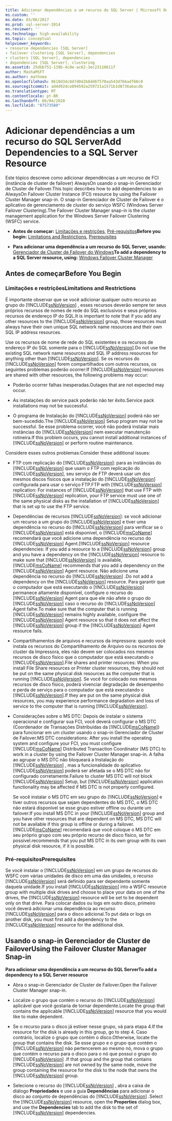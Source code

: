 ```yaml
---
title: Adicionar dependências a um recurso do SQL Server | Microsoft Docs
ms.custom: ''
ms.date: 03/06/2017
ms.prod: sql-server-2014
ms.reviewer: ''
ms.technology: high-availability
ms.topic: conceptual
helpviewer_keywords:
- resource dependencies [SQL Server]
- failover clustering [SQL Server], dependencies
- clusters [SQL Server], dependencies
- dependencies [SQL Server], clustering
ms.assetid: 25dbb751-139b-4c8e-ac62-3ec23110611f
author: MashaMSFT
ms.author: mathoma
ms.openlocfilehash: 8610d3dc847d0d2b8dd6f570aa543d766adf68c0
ms.sourcegitcommit: ad4d92dce894592a259721a1571b1d8736abacdb
ms.translationtype: MT
ms.contentlocale: pt-BR
ms.lasthandoff: 08/04/2020
ms.locfileid: "87573580"
---
```

# <a name="add-dependencies-to-a-sql-server-resource"></a><span data-ttu-id="55bf7-102">Adicionar dependências a um recurso do SQL Server</span><span class="sxs-lookup"><span data-stu-id="55bf7-102">Add Dependencies to a SQL Server Resource</span></span>
  <span data-ttu-id="55bf7-103">Este tópico descreve como adicionar dependências a um recurso de FCI (instância de cluster de failover) AlwaysOn usando o snap-in Gerenciador de Cluster de Failover.</span><span class="sxs-lookup"><span data-stu-id="55bf7-103">This topic describes how to add dependencies to an AlwaysOn Failover Cluster Instance (FCI) resource by using the Failover Cluster Manager snap-in.</span></span> <span data-ttu-id="55bf7-104">O snap-in Gerenciador de Cluster de Failover é o aplicativo de gerenciamento de cluster do serviço WSFC (Windows Server Failover Clustering).</span><span class="sxs-lookup"><span data-stu-id="55bf7-104">The Failover Cluster Manager snap-in is the cluster management application for the Windows Server Failover Clustering (WSFC) service.</span></span>  
  
-   <span data-ttu-id="55bf7-105">**Antes de começar:**  [Limitações e restrições](#Restrictions), [Pré-requisitos](#Prerequisites)</span><span class="sxs-lookup"><span data-stu-id="55bf7-105">**Before you begin:**  [Limitations and Restrictions](#Restrictions), [Prerequisites](#Prerequisites)</span></span>  
  
-   <span data-ttu-id="55bf7-106">**Para adicionar uma dependência a um recurso do SQL Server, usando:** [Gerenciador de Cluster de Failover do Windows](#WinClusManager)</span><span class="sxs-lookup"><span data-stu-id="55bf7-106">**To add a dependency to a SQL Server resource, using:** [Windows Failover Cluster Manager](#WinClusManager)</span></span>  
  
##  <a name="before-you-begin"></a><a name="BeforeYouBegin"></a> <span data-ttu-id="55bf7-107">Antes de começar</span><span class="sxs-lookup"><span data-stu-id="55bf7-107">Before You Begin</span></span>  
  
###  <a name="limitations-and-restrictions"></a><a name="Restrictions"></a> <span data-ttu-id="55bf7-108">Limitações e restrições</span><span class="sxs-lookup"><span data-stu-id="55bf7-108">Limitations and Restrictions</span></span>  
 <span data-ttu-id="55bf7-109">É importante observar que se você adicionar qualquer outro recurso ao grupo do [!INCLUDE[ssNoVersion](../../../includes/ssnoversion-md.md)] , esses recursos deverão sempre ter seus próprios recursos de nomes de rede do SQL exclusivos e seus próprios recursos de endereço IP do SQL.</span><span class="sxs-lookup"><span data-stu-id="55bf7-109">It is important to note that if you add any other resources to the [!INCLUDE[ssNoVersion](../../../includes/ssnoversion-md.md)] group, those resources must always have their own unique SQL network name resources and their own SQL IP address resources.</span></span>  
  
 <span data-ttu-id="55bf7-110">Use os recursos de nome de rede do SQL existentes e os recursos de endereço IP do SQL somente para o [!INCLUDE[ssNoVersion](../../../includes/ssnoversion-md.md)].</span><span class="sxs-lookup"><span data-stu-id="55bf7-110">Do not use the existing SQL network name resources and SQL IP address resources for anything other than [!INCLUDE[ssNoVersion](../../../includes/ssnoversion-md.md)].</span></span> <span data-ttu-id="55bf7-111">Se os recursos do [!INCLUDE[ssNoVersion](../../../includes/ssnoversion-md.md)] forem compartilhados com outros recursos, os seguintes problemas poderão ocorrer:</span><span class="sxs-lookup"><span data-stu-id="55bf7-111">If [!INCLUDE[ssNoVersion](../../../includes/ssnoversion-md.md)] resources are shared with other resources, the following problems may occur:</span></span>  
  
-   <span data-ttu-id="55bf7-112">Poderão ocorrer falhas inesperadas.</span><span class="sxs-lookup"><span data-stu-id="55bf7-112">Outages that are not expected may occur.</span></span>  
  
-   <span data-ttu-id="55bf7-113">As instalações do service pack poderão não ter êxito.</span><span class="sxs-lookup"><span data-stu-id="55bf7-113">Service pack installations may not be successful.</span></span>  
  
-   <span data-ttu-id="55bf7-114">O programa de Instalação do [!INCLUDE[ssNoVersion](../../../includes/ssnoversion-md.md)] poderá não ser bem-sucedido.</span><span class="sxs-lookup"><span data-stu-id="55bf7-114">The [!INCLUDE[ssNoVersion](../../../includes/ssnoversion-md.md)] Setup program may not be successful.</span></span> <span data-ttu-id="55bf7-115">Se esse problema ocorrer, você não poderá instalar mais instâncias do [!INCLUDE[ssNoVersion](../../../includes/ssnoversion-md.md)] nem executar manutenção rotineira.</span><span class="sxs-lookup"><span data-stu-id="55bf7-115">If this problem occurs, you cannot install additional instances of [!INCLUDE[ssNoVersion](../../../includes/ssnoversion-md.md)] or perform routine maintenance.</span></span>  
  
 <span data-ttu-id="55bf7-116">Considere esses outros problemas:</span><span class="sxs-lookup"><span data-stu-id="55bf7-116">Consider these additional issues:</span></span>  
  
-   <span data-ttu-id="55bf7-117">FTP com replicação do [!INCLUDE[ssNoVersion](../../../includes/ssnoversion-md.md)]: para as instâncias do [!INCLUDE[ssNoVersion](../../../includes/ssnoversion-md.md)] que usam o FTP com replicação do [!INCLUDE[ssNoVersion](../../../includes/ssnoversion-md.md)], seu serviço de FTP deverá usar um dos mesmos discos físicos que a instalação do [!INCLUDE[ssNoVersion](../../../includes/ssnoversion-md.md)] configurada para usar o serviço FTP.</span><span class="sxs-lookup"><span data-stu-id="55bf7-117">FTP with [!INCLUDE[ssNoVersion](../../../includes/ssnoversion-md.md)] replication: For instances of [!INCLUDE[ssNoVersion](../../../includes/ssnoversion-md.md)] that use FTP with [!INCLUDE[ssNoVersion](../../../includes/ssnoversion-md.md)] replication, your FTP service must use one of the same physical disks as the installation of [!INCLUDE[ssNoVersion](../../../includes/ssnoversion-md.md)] that is set up to use the FTP service.</span></span>  
  
-   <span data-ttu-id="55bf7-118">Dependências de recursos [!INCLUDE[ssNoVersion](../../../includes/ssnoversion-md.md)]: se você adicionar um recurso a um grupo do [!INCLUDE[ssNoVersion](../../../includes/ssnoversion-md.md)] e tiver uma dependência no recurso do [!INCLUDE[ssNoVersion](../../../includes/ssnoversion-md.md)] para verificar se o [!INCLUDE[ssNoVersion](../../../includes/ssnoversion-md.md)] está disponível, o [!INCLUDE[msCoName](../../../includes/msconame-md.md)] recomendará que você adicione uma dependência no recurso do [!INCLUDE[ssNoVersion](../../../includes/ssnoversion-md.md)] Agent.</span><span class="sxs-lookup"><span data-stu-id="55bf7-118">[!INCLUDE[ssNoVersion](../../../includes/ssnoversion-md.md)] resource dependencies: If you add a resource to a [!INCLUDE[ssNoVersion](../../../includes/ssnoversion-md.md)] group and you have a dependency on the [!INCLUDE[ssNoVersion](../../../includes/ssnoversion-md.md)] resource to make sure that [!INCLUDE[ssNoVersion](../../../includes/ssnoversion-md.md)] is available, [!INCLUDE[msCoName](../../../includes/msconame-md.md)] recommends that you add a dependency on the [!INCLUDE[ssNoVersion](../../../includes/ssnoversion-md.md)] Agent resource.</span></span> <span data-ttu-id="55bf7-119">Não adicione uma dependência no recurso do [!INCLUDE[ssNoVersion](../../../includes/ssnoversion-md.md)] .</span><span class="sxs-lookup"><span data-stu-id="55bf7-119">Do not add a dependency on the [!INCLUDE[ssNoVersion](../../../includes/ssnoversion-md.md)] resource.</span></span> <span data-ttu-id="55bf7-120">Para garantir que o computador que está executando o [!INCLUDE[ssNoVersion](../../../includes/ssnoversion-md.md)] permanece altamente disponível, configure o recurso do [!INCLUDE[ssNoVersion](../../../includes/ssnoversion-md.md)] Agent para que ele não afete o grupo do [!INCLUDE[ssNoVersion](../../../includes/ssnoversion-md.md)] caso o recurso do [!INCLUDE[ssNoVersion](../../../includes/ssnoversion-md.md)] Agent falhe.</span><span class="sxs-lookup"><span data-stu-id="55bf7-120">To make sure that the computer that is running [!INCLUDE[ssNoVersion](../../../includes/ssnoversion-md.md)] remains highly available, configure the [!INCLUDE[ssNoVersion](../../../includes/ssnoversion-md.md)] Agent resource so that it does not affect the [!INCLUDE[ssNoVersion](../../../includes/ssnoversion-md.md)] group if the [!INCLUDE[ssNoVersion](../../../includes/ssnoversion-md.md)] Agent resource fails.</span></span>  
  
-   <span data-ttu-id="55bf7-121">Compartilhamentos de arquivos e recursos da impressora: quando você instala os recursos do Compartilhamento de Arquivo ou os recursos de cluster da Impressora, eles não devem ser colocados nos mesmos recursos de disco físico que o computador que está executando o [!INCLUDE[ssNoVersion](../../../includes/ssnoversion-md.md)].</span><span class="sxs-lookup"><span data-stu-id="55bf7-121">File shares and printer resources: When you install File Share resources or Printer cluster resources, they should not be put on the same physical disk resources as the computer that is running [!INCLUDE[ssNoVersion](../../../includes/ssnoversion-md.md)].</span></span> <span data-ttu-id="55bf7-122">Se você for colocado nos mesmos recursos de disco físico, poderá vivenciar degradação de desempenho e perda de serviço para o computador que está executando o [!INCLUDE[ssNoVersion](../../../includes/ssnoversion-md.md)].</span><span class="sxs-lookup"><span data-stu-id="55bf7-122">If they are put on the same physical disk resources, you may experience performance degradation and loss of service to the computer that is running [!INCLUDE[ssNoVersion](../../../includes/ssnoversion-md.md)].</span></span>  
  
-   <span data-ttu-id="55bf7-123">Considerações sobre o MS DTC: Depois de instalar o sistema operacional e configurar sua FCI, você deverá configurar o MS DTC (Coordenador de Transações Distribuídas da [!INCLUDE[msCoName](../../../includes/msconame-md.md)]) para funcionar em um cluster usando o snap-in Gerenciador de Cluster de Failover.</span><span class="sxs-lookup"><span data-stu-id="55bf7-123">MS DTC considerations: After you install the operating system and configure your FCI, you must configure [!INCLUDE[msCoName](../../../includes/msconame-md.md)] Distributed Transaction Coordinator (MS DTC) to work in a cluster by using the Failover Cluster Manager snap-in.</span></span> <span data-ttu-id="55bf7-124">A falha ao agrupar o MS DTC não bloqueará a Instalação do [!INCLUDE[ssNoVersion](../../../includes/ssnoversion-md.md)] , mas a funcionalidade do aplicativo [!INCLUDE[ssNoVersion](../../../includes/ssnoversion-md.md)] poderá ser afetada se o MS DTC não for configurado corretamente.</span><span class="sxs-lookup"><span data-stu-id="55bf7-124">Failure to cluster MS DTC will not block [!INCLUDE[ssNoVersion](../../../includes/ssnoversion-md.md)] Setup, but [!INCLUDE[ssNoVersion](../../../includes/ssnoversion-md.md)] application functionality may be affected if MS DTC is not properly configured.</span></span>  
  
     <span data-ttu-id="55bf7-125">Se você instalar o MS DTC em seu grupo do [!INCLUDE[ssNoVersion](../../../includes/ssnoversion-md.md)] e tiver outros recursos que sejam dependentes do MS DTC, o MS DTC não estará disponível se esse grupo estiver offline ou durante um failover.</span><span class="sxs-lookup"><span data-stu-id="55bf7-125">If you install MS DTC in your [!INCLUDE[ssNoVersion](../../../includes/ssnoversion-md.md)] group and you have other resources that are dependent on MS DTC, MS DTC will not be available if this group is offline or during a failover.</span></span> [!INCLUDE[msCoName](../../../includes/msconame-md.md)] <span data-ttu-id="55bf7-126">recomendará que você coloque o MS DTC em seu próprio grupo com seu próprio recurso de disco físico, se for possível.</span><span class="sxs-lookup"><span data-stu-id="55bf7-126">recommends that you put MS DTC in its own group with its own physical disk resource, if it is possible.</span></span>  
  
###  <a name="prerequisites"></a><a name="Prerequisites"></a> <span data-ttu-id="55bf7-127">Pré-requisitos</span><span class="sxs-lookup"><span data-stu-id="55bf7-127">Prerequisites</span></span>  
 <span data-ttu-id="55bf7-128">Se você instalar o [!INCLUDE[ssNoVersion](../../../includes/ssnoversion-md.md)] em um grupo de recursos do WSFC com várias unidades de disco em uma das unidades, o recurso [!INCLUDE[ssNoVersion](../../../includes/ssnoversion-md.md)] será definido para ser dependente somente daquela unidade.</span><span class="sxs-lookup"><span data-stu-id="55bf7-128">If you install [!INCLUDE[ssNoVersion](../../../includes/ssnoversion-md.md)] into a WSFC resource group with multiple disk drives and choose to place your data on one of the drives, the [!INCLUDE[ssNoVersion](../../../includes/ssnoversion-md.md)] resource will be set to be dependent only on that drive.</span></span> <span data-ttu-id="55bf7-129">Para colocar dados ou logs em outro disco, primeiro você deverá adicionar uma dependência ao recurso [!INCLUDE[ssNoVersion](../../../includes/ssnoversion-md.md)] para o disco adicional.</span><span class="sxs-lookup"><span data-stu-id="55bf7-129">To put data or logs on another disk, you must first add a dependency to the [!INCLUDE[ssNoVersion](../../../includes/ssnoversion-md.md)] resource for the additional disk.</span></span>  
  
##  <a name="using-the-failover-cluster-manager-snap-in"></a><a name="WinClusManager"></a> <span data-ttu-id="55bf7-130">Usando o snap-in Gerenciador de Cluster de Failover</span><span class="sxs-lookup"><span data-stu-id="55bf7-130">Using the Failover Cluster Manager Snap-in</span></span>  
 <span data-ttu-id="55bf7-131">**Para adicionar uma dependência a um recurso do SQL Server**</span><span class="sxs-lookup"><span data-stu-id="55bf7-131">**To add a dependency to a SQL Server resource**</span></span>  
  
-   <span data-ttu-id="55bf7-132">Abra o snap-in Gerenciador de Cluster de Failover.</span><span class="sxs-lookup"><span data-stu-id="55bf7-132">Open the Failover Cluster Manager snap-in.</span></span>  
  
-   <span data-ttu-id="55bf7-133">Localize o grupo que contém o recurso do [!INCLUDE[ssNoVersion](../../../includes/ssnoversion-md.md)] aplicável que você gostaria de tornar dependente.</span><span class="sxs-lookup"><span data-stu-id="55bf7-133">Locate the group that contains the applicable [!INCLUDE[ssNoVersion](../../../includes/ssnoversion-md.md)] resource that you would like to make dependent.</span></span>  
  
-   <span data-ttu-id="55bf7-134">Se o recurso para o disco já estiver nesse grupo, vá para etapa 4.</span><span class="sxs-lookup"><span data-stu-id="55bf7-134">If the resource for the disk is already in this group, go to step 4.</span></span> <span data-ttu-id="55bf7-135">Caso contrário, localize o grupo que contém o disco.</span><span class="sxs-lookup"><span data-stu-id="55bf7-135">Otherwise, locate the group that contains the disk.</span></span> <span data-ttu-id="55bf7-136">Se esse grupo e o grupo que contém o [!INCLUDE[ssNoVersion](../../../includes/ssnoversion-md.md)] não pertencerem ao mesmo nó, mova o grupo que contém o recurso para o disco para o nó que possui o grupo do [!INCLUDE[ssNoVersion](../../../includes/ssnoversion-md.md)] .</span><span class="sxs-lookup"><span data-stu-id="55bf7-136">If that group and the group that contains [!INCLUDE[ssNoVersion](../../../includes/ssnoversion-md.md)] are not owned by the same node, move the group containing the resource for the disk to the node that owns the [!INCLUDE[ssNoVersion](../../../includes/ssnoversion-md.md)] group.</span></span>  
  
-   <span data-ttu-id="55bf7-137">Selecione o recurso do [!INCLUDE[ssNoVersion](../../../includes/ssnoversion-md.md)] , abra a caixa de diálogo **Propriedades** e use a guia **Dependências** para adicionar o disco ao conjunto de dependências do [!INCLUDE[ssNoVersion](../../../includes/ssnoversion-md.md)] .</span><span class="sxs-lookup"><span data-stu-id="55bf7-137">Select the [!INCLUDE[ssNoVersion](../../../includes/ssnoversion-md.md)] resource, open the **Properties** dialog box, and use the **Dependencies** tab to add the disk to the set of [!INCLUDE[ssNoVersion](../../../includes/ssnoversion-md.md)] dependencies.</span></span>  
  
  
